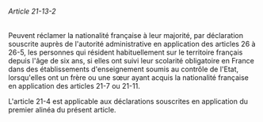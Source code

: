 ###### Article 21-13-2

Peuvent réclamer la nationalité française à leur majorité, par déclaration souscrite auprès de l'autorité administrative en application des articles 26 à 26-5, les personnes qui résident habituellement sur le territoire français depuis l'âge de six ans, si elles ont suivi leur scolarité obligatoire en France dans des établissements d'enseignement soumis au contrôle de l'Etat, lorsqu'elles ont un frère ou une sœur ayant acquis la nationalité française en application des articles 21-7 ou 21-11.

L'article 21-4 est applicable aux déclarations souscrites en application du premier alinéa du présent article.

